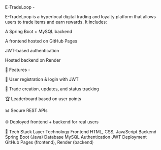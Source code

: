 E-TradeLoop -

E-TradeLoop is a hyperlocal digital trading and loyalty platform that allows users to trade items and earn rewards.
It includes:

A Spring Boot + MySQL backend

A frontend hosted on GitHub Pages

JWT-based authentication

Hosted backend on Render

🚀 Features -

🔐 User registration & login with JWT

💬 Trade creation, updates, and status tracking

🏆 Leaderboard based on user points

📊 Secure REST APIs

🌐 Deployed frontend + backend for real users

🧱 Tech Stack
Layer	Technology
Frontend HTML, CSS, JavaScript
Backend	Spring Boot (Java)
Database	MySQL
Authentication	JWT
Deployment	GitHub Pages (frontend), Render (backend)
